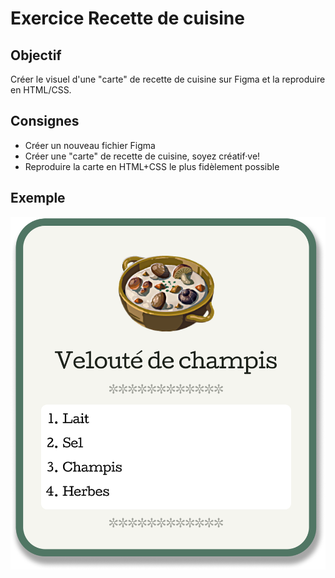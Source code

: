 # Exercice Recette de cuisine

## Objectif

Créer le visuel d'une "carte" de recette de cuisine sur Figma et la reproduire en HTML/CSS.

## Consignes

- Créer un nouveau fichier Figma
- Créer une "carte" de recette de cuisine, soyez créatif·ve!
- Reproduire la carte en HTML+CSS le plus fidèlement possible

## Exemple

![Exemple de carte de recette](./recettte-exemple.png)
